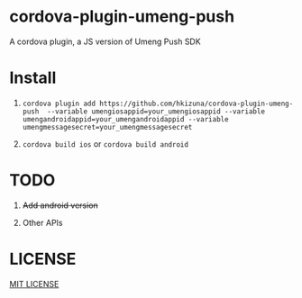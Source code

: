 # cordova-plugin-umeng-push

A cordova plugin, a JS version of Umeng Push SDK

# Install

1. ```cordova plugin add https://github.com/hkizuna/cordova-plugin-umeng-push  --variable umengiosappid=your_umengiosappid --variable umengandroidappid=your_umengandroidappid --variable umengmessagesecret=your_umengmessagesecret```

2. ```cordova build ios``` or ```cordova build android```

# TODO

1. ~~Add android version~~

2. Other APIs

# LICENSE

[MIT LICENSE](http://opensource.org/licenses/MIT)